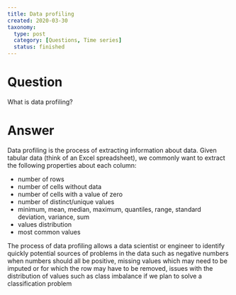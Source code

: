 ```yaml
---
title: Data profiling
created: 2020-03-30
taxonomy:
  type: post
  category: [Questions, Time series]
  status: finished
---
```


# Question
What is data profiling?

# Answer
Data profiling is the process of extracting information about data. Given tabular data (think of an Excel spreadsheet), we commonly want to extract the following properties about each column:
* number of rows
* number of cells without data
* number of cells with a value of zero
* number of distinct/unique values
* minimum, mean, median, maximum, quantiles, range, standard deviation, variance, sum
* values distribution
* most common values

The process of data profiling allows a data scientist or engineer to identify quickly potential sources of problems in the data such as negative numbers when numbers should all be positive, missing values which may need to be imputed or for which the row may have to be removed, issues with the distribution of values such as class imbalance if we plan to solve a classification problem
